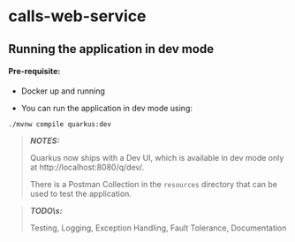 # calls-web-service


## Running the application in dev mode


#### Pre-requisite: 
* Docker up and running

*   You can run the application in dev mode using:
```shell script
./mvnw compile quarkus:dev
```

> **_NOTES:_**  
> 
> Quarkus now ships with a Dev UI, which is available in dev mode only at http://localhost:8080/q/dev/.
> 
>  There is a Postman Collection in the `resources` directory that can be used to test the application.

> **_TODO\s:_**
>
> Testing, Logging, Exception Handling, Fault Tolerance, Documentation